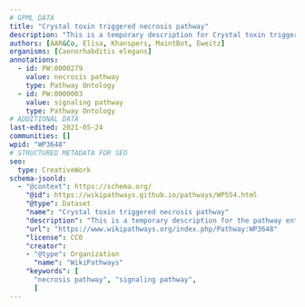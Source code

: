 ```yaml
---
# GPML DATA
title: "Crystal toxin triggered necrosis pathway"
description: "This is a temporary description for Crystal toxin triggered necrosis pathway"
authors: [AAR&Co, Elisa, Khanspers, MaintBot, Eweitz]
organisms: [Caenorhabditis elegans]
annotations:
  - id: PW:0000279
    value: necrosis pathway
    type: Pathway Ontology
  - id: PW:0000003
    value: signaling pathway
    type: Pathway Ontology
# ADDITIONAL DATA
last-edited: 2021-05-24
communities: []
wpid: "WP3648"
# STRUCTURED METADATA FOR SEO
seo:
  type: CreativeWork
schema-jsonld:
  - "@context": https://schema.org/
    "@id": https://wikipathways.github.io/pathways/WP554.html
    "@type": Dataset
    "name": "Crystal toxin triggered necrosis pathway"
    "description": "This is a temporary description for the pathway entitled: Crystal toxin triggered necrosis pathway"
    "url": "https://www.wikipathways.org/index.php/Pathway:WP3648"
    "license": CC0
    "creator":
    - "@type": Organization
      "name": "WikiPathways"
    "keywords": [
      "necrosis pathway", "signaling pathway",
      ]
---
```

